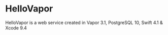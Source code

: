 # HelloVapor
HelloVapor is a web service created in Vapor 3.1, PostgreSQL 10, Swift 4.1 &amp;  Xcode 9.4
